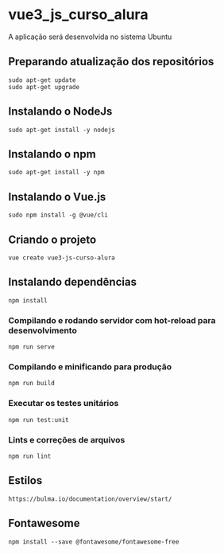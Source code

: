 # vue3_js_curso_alura

A aplicação será desenvolvida no sistema Ubuntu


## Preparando atualização dos repositórios

    sudo apt-get update
    sudo apt-get upgrade


## Instalando o NodeJs

    sudo apt-get install -y nodejs


## Instalando o npm

    sudo apt-get install -y npm


## Instalando o Vue.js

    sudo npm install -g @vue/cli


## Criando o projeto

    vue create vue3-js-curso-alura


## Instalando dependências
    
    npm install
    

### Compilando e rodando servidor com hot-reload para desenvolvimento

    npm run serve


### Compilando e minificando para produção

    npm run build


### Executar os testes unitários

    npm run test:unit


### Lints e correções de arquivos

    npm run lint


## Estilos

    https://bulma.io/documentation/overview/start/

## Fontawesome

    npm install --save @fontawesome/fontawesome-free